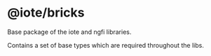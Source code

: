 # @iote/bricks

Base package of the iote and ngfi libraries.

Contains a set of base types which are required throughout the libs.
